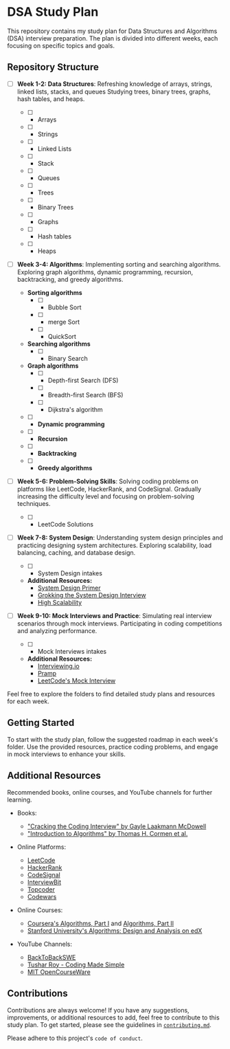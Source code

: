 # DSA Study Plan

This repository contains my study plan for Data Structures and Algorithms (DSA) interview preparation. The plan is divided into different weeks, each focusing on specific topics and goals.

## Repository Structure

- [ ] **Week 1-2: Data Structures**: Refreshing knowledge of arrays, strings, linked lists, stacks, and queues Studying trees, binary trees, graphs, hash tables, and heaps.

  - [ ] - Arrays
  - [ ] - Strings
  - [ ] - Linked Lists
  - [ ] - Stack
  - [ ] - Queues
  - [ ] - Trees
  - [ ] - Binary Trees
  - [ ] - Graphs
  - [ ] - Hash tables
  - [ ] - Heaps

- [ ] **Week 3-4: Algorithms**: Implementing sorting and searching algorithms. Exploring graph algorithms, dynamic programming, recursion, backtracking, and greedy algorithms.

  - **Sorting algorithms**
    - [ ] - Bubble Sort
    - [ ] - merge Sort
    - [ ] - QuickSort

  - **Searching algorithms**
    - [ ] - Binary Search

  - **Graph algorithms**
    - [ ] - Depth-first Search (DFS)
    - [ ] - Breadth-first Search (BFS)
    - [ ] - Dijkstra's algorithm

  - [ ] - **Dynamic programming**
  - [ ] - **Recursion**
  - [ ] - **Backtracking**
  - [ ] - **Greedy algorithms**

- [ ] **Week 5-6: Problem-Solving Skills**: Solving coding problems on platforms like LeetCode, HackerRank, and CodeSignal. Gradually increasing the difficulty level and focusing on problem-solving techniques.

  - [ ] - LeetCode Solutions

- [ ] **Week 7-8: System Design**: Understanding system design principles and practicing designing system architectures. Exploring scalability, load balancing, caching, and database design.

  - [ ] - System Design intakes

  - **Additional Resources:**
    - [System Design Primer](https://github.com/donnemartin/system-design-primer)
    - [Grokking the System Design Interview](https://www.educative.io/courses/grokking-the-system-design-interview)
    - [High Scalability](http://highscalability.com/)

- [ ] **Week 9-10: Mock Interviews and Practice**: Simulating real interview scenarios through mock interviews. Participating in coding competitions and analyzing performance.

  - [ ] - Mock Interviews intakes

  - **Additional Resources:**
    - [Interviewing.io](https://www.interviewing.io/)
    - [Pramp](https://www.pramp.com/)
    - [LeetCode's Mock Interview](https://leetcode.com/interview/)

<!-- - [ ] **Additional Resources**: Recommended books, online courses, and YouTube channels for further learning. -->

Feel free to explore the folders to find detailed study plans and resources for each week.

## Getting Started

To start with the study plan, follow the suggested roadmap in each week's folder. Use the provided resources, practice coding problems, and engage in mock interviews to enhance your skills.

## Additional Resources

Recommended books, online courses, and YouTube channels for further learning.

- Books:
  - ["Cracking the Coding Interview" by Gayle Laakmann McDowell](http://www.crackingthecodinginterview.com/)
  - ["Introduction to Algorithms" by Thomas H. Cormen et al.](https://mitpress.mit.edu/books/introduction-algorithms-third-edition)

- Online Platforms:
  - [LeetCode](https://leetcode.com/)
  - [HackerRank](https://www.hackerrank.com/)
  - [CodeSignal](https://codesignal.com/)
  - [InterviewBit](https://www.interviewbit.com/)
  - [Topcoder](https://www.topcoder.com/)
  - [Codewars](https://www.codewars.com/)

- Online Courses:
  - [Coursera's Algorithms, Part I](https://www.coursera.org/learn/algorithms-part1) and [Algorithms, Part II](https://www.coursera.org/learn/algorithms-part2)
  - [Stanford University's Algorithms: Design and Analysis on edX](https://www.edx.org/professional-certificate/algorithms-design-and-analysis)

- YouTube Channels:
  - [BackToBackSWE](https://www.youtube.com/c/BackToBackSWE)
  - [Tushar Roy - Coding Made Simple](https://www.youtube.com/user/tusharroy2525)
  - [MIT OpenCourseWare](https://www.youtube.com/user/MIT)

## Contributions

Contributions are always welcome! If you have any suggestions, improvements, or additional resources to add, feel free to contribute to this study plan. To get started, please see the guidelines in [`contributing.md`](contributing.md).

Please adhere to this project's `code of conduct`.
